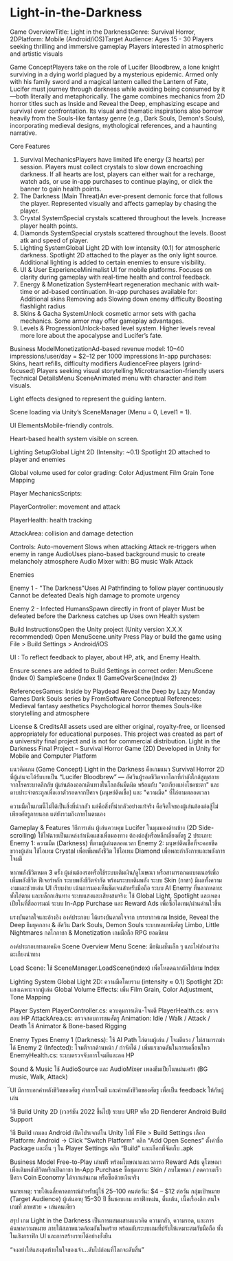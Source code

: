 # Light-in-the-Darkness
Game OverviewTitle: Light in the DarknessGenre: Survival Horror, 2DPlatform: Mobile (Android/iOS)Target Audience:
Ages 15 - 30
Players seeking thrilling and immersive gameplay
Players interested in atmospheric and artistic visuals

Game ConceptPlayers take on the role of Lucifer Bloodbrew, a lone knight surviving in a dying world plagued by a mysterious epidemic. Armed only with his family sword and a magical lantern called the Lantern of Fate, Lucifer must journey through darkness while avoiding being consumed by it—both literally and metaphorically.
The game combines mechanics from 2D horror titles such as Inside and Reveal the Deep, emphasizing escape and survival over confrontation. Its visual and thematic inspirations also borrow heavily from the Souls-like fantasy genre (e.g., Dark Souls, Demon's Souls), incorporating medieval designs, mythological references, and a haunting narrative.

Core Features
1. Survival MechanicsPlayers have limited life energy (3 hearts) per session.
Players must collect crystals to slow down encroaching darkness.
If all hearts are lost, players can either wait for a recharge, watch ads, or use in-app purchases to continue playing, or click the banner to gain health points.
2. The Darkness (Main Threat)An ever-present demonic force that follows the player.
Represented visually and affects gameplay by chasing the player.
3. Crystal SystemSpecial crystals scattered throughout the levels.
ฺIncrease player health points.
4. Diamonds SystemSpecial crystals scattered throughout the levels.
Boost atk and speed of player.
5. Lighting SystemGlobal Light 2D with low intensity (0.1) for atmospheric darkness.
Spotlight 2D attached to the player as the only light source.
Additional lighting is added to certain enemies to ensure visibility.
6. UI & User ExperienceMinimalist UI for mobile platforms.
Focuses on clarity during gameplay with real-time health and control feedback.
7. Energy & Monetization SystemHeart regeneration mechanic with wait-time or ad-based continuation.
In-app purchases available for:
Additional skins
Removing ads
Slowing down enemy difficulty
Boosting flashlight radius
8. Skins & Gacha SystemUnlock cosmetic armor sets with gacha mechanics.
Some armor may offer gameplay advantages.
9. Levels & ProgressionUnlock-based level system.
Higher levels reveal more lore about the apocalypse and Lucifer’s fate.


Business ModelMonetizationAd-based revenue model: 10–40 impressions/user/day = $2–12 per 1000 impressions
In-app purchases: Skins, heart refills, difficulty modifiers
AudienceFree players (grind-focused)
Players seeking visual storytelling
Microtransaction-friendly users
Technical DetailsMenu SceneAnimated menu with character and item visuals.

Light effects designed to represent the guiding lantern.

Scene loading via Unity’s SceneManager (Menu = 0, Level1 = 1).

UI ElementsMobile-friendly controls.

Heart-based health system visible on screen.

Lighting SetupGlobal Light 2D (Intensity: ~0.1)
Spotlight 2D attached to player and enemies

Global volume used for color grading:
Color Adjustment
Film Grain
Tone Mapping

Player MechanicsScripts:

PlayerController: movement and attack

PlayerHealth: health tracking

AttackArea: collision and damage detection

Controls:
Auto-movement
Slows when attacking
Attack re-triggers when enemy in range
AudioUses piano-based background music to create melancholy atmosphere
Audio Mixer with:
BG music
Walk
Attack

Enemies

Enemy 1 - "The Darkness"Uses AI Pathfinding to follow player continuously
Cannot be defeated
Deals high damage to promote urgency

Enemy 2 - Infected HumansSpawn directly in front of player
Must be defeated before the Darkness catches up
Uses own Health system

Build InstructionsOpen the Unity project (Unity version X.X.X recommended)
Open MenuScene.unity
Press Play or build the game using File > Build Settings > Android/iOS

UI : To reflect feedback to player, about HP, atk, and Enemy Health.

Ensure scenes are added to Build Settings in correct order:
MenuScene (Index 0)
SampleScene (Index 1)
GameOverScene(Index 2)


ReferencesGames:
Inside by Playdead
Reveal the Deep by Lazy Monday Games
Dark Souls series by FromSoftware
Conceptual References:
Medieval fantasy aesthetics
Psychological horror themes
Souls-like storytelling and atmosphere

License & CreditsAll assets used are either original, royalty-free, or licensed appropriately for educational purposes.
This project was created as part of a university final project and is not for commercial distribution.
Light in the Darkness
Final Project – Survival Horror Game (2D)
Developed in Unity for Mobile and Computer Platform

แนวคิดเกม (Game Concept)
Light in the Darkness คือเกมแนว Survival Horror 2D ที่ผู้เล่นจะได้รับบทเป็น “Lucifer Bloodbrew” — อัศวินผู้รอดชีวิตจากโลกที่กำลังใกล้สูญสลายจากโรคระบาดลึกลับ ผู้เล่นต้องออกเดินทางในโลกอันมืดมิด พร้อมกับ "ตะเกียงแห่งโชคชะตา" และดาบประจำตระกูลเพื่อเอาตัวรอดจากปีศาจ (มนุษย์ติดเชื้อ) และ "ความมืด" ที่ไล่ตามตลอดเวลา

ความมืดในเกมนี้ไม่ได้เป็นสิ่งที่น่ากลัว แต่คือสิ่งที่น่ากลัวอย่างแท้จริง คือจิตใจของผู้เล่นต้องต่อสู้ไม่เพียงศัตรูภายนอก แต่ยังรวมถึงภายในตนเอง

Gameplay & Features
วิธีการเล่น
ผู้เล่นควบคุม Lucifer ในมุมมองด้านข้าง (2D Side-scrolling)
ใช้ไฟฉายเป็นแหล่งกำเนิดแสงเพื่อมองทาง
ต้องต่อสู้หรือหลีกเลี่ยงศัตรู 2 ประเภท:
Enemy 1: ความมืด (Darkness) ที่ตามผู้เล่นตลอดเวลา
Enemy 2: มนุษย์ติดเชื้อที่จะคอยขีดขวางผู้เล่น
ใช้ไอเทม Crystal เพื่อเพิ่มพลังชีวิต
ใช้ไอเทม Diamond เพื่อพละกำลังกายและพลังการโจมตี

หากพลังชีวิตหมด 3 ครั้ง ผู้เล่นต้องรอหรือใช้ระบบเติมเงิน/ดูโฆษณา หรือสามารถกดแบนเนอร์เพื่อเพิ่มพลังชีวิต
ฟีเจอร์หลัก
ระบบพลังชีวิตจำกัด พร้อมระบบเติมพลัง
ระบบ Skin (กาชา) มีผลทั้งความงามและช่วยเล่น
UI เรียบง่าย เน้นการมองเห็นชัดเจนสำหรับมือถือ
ระบบ AI Enemy ที่หลากหลาย: ทั้งไล่ตาม และบล็อกเส้นทาง
ระบบแสงและเสียงสมจริง: ใช้ Global Light, Spotlight และเพลงเปียโนที่สื่ออารมณ์
ระบบ In-App Purchase และ Reward Ads เพื่อซื้อไอเทม/ผ่านด่านไวขึ้น

แรงบันดาลใจและอ้างอิง
องค์ประกอบ	ได้แรงบันดาลใจจาก
บรรยากาศเกม	Inside, Reveal the Deep
ธีมยุคกลาง & อัศวิน	Dark Souls, Demon Souls
ระบบหลบหนีศัตรู	Limbo, Little Nightmares
กลไกกาชา & Monetization	เกมมือถือ RPG ยอดนิยม

องค์ประกอบทางเทคนิค
Scene Overview
Menu Scene: มีอนิเมชั่นเล็ก ๆ และไฟส่องสว่างตะเกียงนำทาง

Load Scene: ใช้ SceneManager.LoadScene(index) เพื่อโหลดฉากถัดไปตาม Index

Lighting System
Global Light 2D: ความมืดโดยรวม (intensity ≈ 0.1)
Spotlight 2D: แสงเฉพาะจากผู้เล่น
Global Volume Effects: เพิ่ม Film Grain, Color Adjustment, Tone Mapping

Player System
PlayerController.cs: ควบคุมการเดิน-โจมตี
PlayerHealth.cs: ตรวจสอบ HP
AttackArea.cs: ตรวจสอบการชนศัตรู
Animation: Idle / Walk / Attack / Death ใช้ Animator & Bone-based Rigging

Enemy Types
Enemy 1 (Darkness): ใช้ AI Path ไล่ตามผู้เล่น / โจมตีแรง / ไม่สามารถฆ่าได้
Enemy 2 (Infected): โจมตีจากด้านหน้า / กำจัดได้ / เพิ่มแรงกดดันในการเคลื่อนไหว
EnemyHealth.cs: ระบบตรวจจับการโจมตีและลด HP

Sound & Music
ใช้ AudioSource และ AudioMixer
เพลงธีมเปียโนหม่นเศร้า (BG music, Walk, Attack)

๊UI 
มีการบอกค่าพลังชีวิตของศัตรู ค่าการโจมตี และค่าพลังชีวิตของศัตรู เพื่อเป็น feedback ให้กับผู้เล่น

วิธี Build
Unity 2D (เวอร์ชัน 2022 ขึ้นไป)
ระบบ URP หรือ 2D Renderer
Android Build Support

วิธี Build เกมลง Android
เปิดโปรเจกต์ใน Unity
ไปที่ File > Build Settings
เลือก Platform: Android → Click "Switch Platform"
คลิก “Add Open Scenes”
ตั้งค่าชื่อ Package และอื่น ๆ ใน Player Settings
คลิก “Build” และเลือกที่จัดเก็บ .apk

Business Model
Free-to-Play	เล่นฟรี พร้อมโฆษณาและเวลารอ
Reward Ads	ดูโฆษณาเพื่อเติมพลังชีวิตหรือเปิดกาชา
In-App Purchase	ซื้อชุดเกราะ Skin / ลบโฆษณา / ลดความเร็วปีศาจ
Coin Economy	ได้จากเล่นเกม หรือซื้อด้วยเงินจริง

หมายเหตุ: รายได้เฉลี่ยคาดการณ์สำหรับผู้ใช้ 25–100 คนต่อวัน: $4 – $12 ต่อวัน
กลุ่มเป้าหมาย (Target Audience)
ผู้เล่นอายุ 15–30 ปี
ชื่นชอบเกม กราฟิกหม่น, ตื่นเต้น, เนื้อเรื่องลึก
สนใจเกมที่ ภาพสวย + เล่นคนเดียว

สรุป
เกม Light in the Darkness เป็นการผสมผสานแนวคิด ความกลัว, ความรอด, และการค้นหาความหมาย ภายใต้สภาพแวดล้อมอันโหดร้าย พร้อมกับระบบเกมที่ปรับให้เหมาะสมกับมือถือ ทั้งในเชิงกราฟิก UI และการสร้างรายได้อย่างยั่งยืน

“จงอย่าให้แสงสุดท้ายในใจของเจ้า...ดับไปก่อนที่โลกจะดับสิ้น”